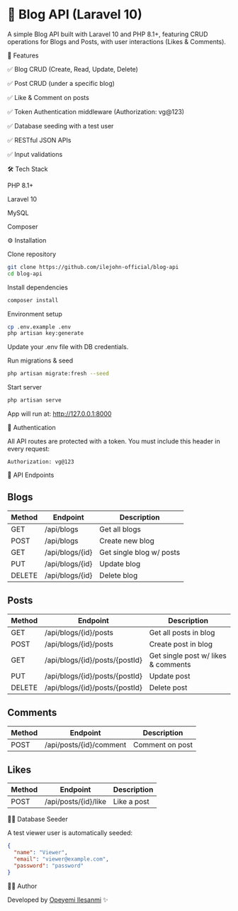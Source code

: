 # 📘 Blog API (Laravel 10)

A simple Blog API built with Laravel 10 and PHP 8.1+, featuring CRUD operations for Blogs and Posts, with user interactions (Likes & Comments).

🚀 Features

✅ Blog CRUD (Create, Read, Update, Delete)

✅ Post CRUD (under a specific blog)

✅ Like & Comment on posts

✅ Token Authentication middleware (Authorization: vg@123)

✅ Database seeding with a test user

✅ RESTful JSON APIs

✅ Input validations

🛠️ Tech Stack

PHP 8.1+

Laravel 10

MySQL

Composer

⚙️ Installation

Clone repository

```bash
git clone https://github.com/ilejohn-official/blog-api
cd blog-api
```

Install dependencies

```bash
composer install
```

Environment setup

```bash
cp .env.example .env
php artisan key:generate
```

Update your .env file with DB credentials.

Run migrations & seed

```bash
php artisan migrate:fresh --seed
```

Start server

```bash
php artisan serve
```

App will run at: <http://127.0.0.1:8000>

🔑 Authentication

All API routes are protected with a token.
You must include this header in every request:

```curl
Authorization: vg@123
```

📂 API Endpoints

## Blogs

| Method | Endpoint                | Description                  |
|--------|-------------------------|------------------------------|
| GET    | /api/blogs              | Get all blogs                |
| POST   | /api/blogs              | Create new blog              |
| GET    | /api/blogs/{id}         | Get single blog w/ posts     |
| PUT    | /api/blogs/{id}         | Update blog                  |
| DELETE | /api/blogs/{id}         | Delete blog                  |

## Posts

| Method | Endpoint                          | Description                  |
|--------|-----------------------------------|------------------------------|
| GET    | /api/blogs/{id}/posts             | Get all posts in blog        |
| POST   | /api/blogs/{id}/posts             | Create post in blog          |
| GET    | /api/blogs/{id}/posts/{postId}    | Get single post w/ likes & comments |
| PUT    | /api/blogs/{id}/posts/{postId}    | Update post                  |
| DELETE | /api/blogs/{id}/posts/{postId}    | Delete post                  |

## Comments

| Method | Endpoint                | Description                  |
|--------|-------------------------|------------------------------|
| POST   | /api/posts/{id}/comment | Comment on post              |

## Likes

| Method | Endpoint                | Description                  |
|--------|-------------------------|------------------------------|
| POST   | /api/posts/{id}/like    | Like a post                  |

🧑‍💻 Database Seeder

A test viewer user is automatically seeded:

```json
{
  "name": "Viewer",
  "email": "viewer@example.com",
  "password": "password"
}
```

👨‍💻 Author

Developed by [Opeyemi Ilesanmi](mailto:ojilesanmi7@gmail.com?subject=Blog%20API%20Inquiry) ✨
